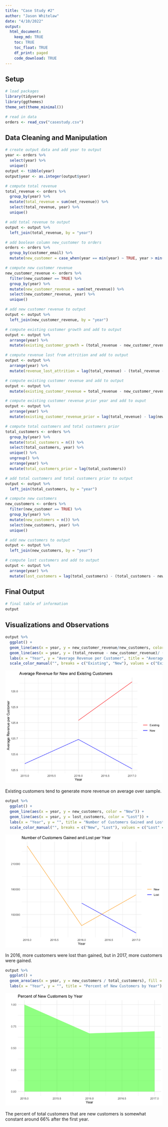 ```yaml
---
title: "Case Study #2"
author: "Jason Whitelaw"
date: "4/10/2022"
output: 
  html_document:
    keep_md: TRUE
    toc: TRUE
    toc_float: TRUE
    df_print: paged
    code_download: TRUE
---
```


## Setup




```r
# load packages
library(tidyverse)
library(ggthemes)
theme_set(theme_minimal())
```


```r
# read in data
orders <- read_csv("casestudy.csv")
```

## Data Cleaning and Manipulation


```r
# create output data and add year to output
year <- orders %>%
  select(year) %>%
  unique()
output <- tibble(year)
output$year <- as.integer(output$year)
```


```r
# compute total revenue
total_revenue <- orders %>%
  group_by(year) %>%
  mutate(total_revenue = sum(net_revenue)) %>%
  select(total_revenue, year) %>%
  unique()
```


```r
# add total revenue to output
output <- output %>%
  left_join(total_revenue, by = "year")
```


```r
# add boolean column new_customer to orders
orders <- orders %>%
  group_by(customer_email) %>%
  mutate(new_customer = case_when(year == min(year) ~ TRUE, year > min(year) ~ FALSE))
```


```r
# compute new customer revenue
new_customer_revenue <- orders %>%
  filter(new_customer == TRUE) %>%
  group_by(year) %>%
  mutate(new_customer_revenue = sum(net_revenue)) %>%
  select(new_customer_revenue, year) %>%
  unique()
```


```r
# add new customer revenue to output
output <- output %>%
  left_join(new_customer_revenue, by = "year")
```


```r
# compute existing customer growth and add to output
output <- output %>%
  arrange(year) %>%
  mutate(existing_customer_growth = (total_revenue - new_customer_revenue) - (lag(total_revenue) - lag(new_customer_revenue)))
```


```r
# compute revenue lost from attrition and add to output
output <- output %>%
  arrange(year) %>%
  mutate(revenue_lost_attrition = lag(total_revenue) - (total_revenue - new_customer_revenue))
```


```r
# compute existing customer revenue and add to output
output <- output %>%
  mutate(existing_customer_revenue = total_revenue - new_customer_revenue)
```


```r
# compute existing customer revenue prior year and add to ouput
output <- output %>%
  arrange(year) %>%
  mutate(existing_customer_revenue_prior = lag(total_revenue) - lag(new_customer_revenue))
```


```r
# compute total customers and total customers prior
total_customers <- orders %>%
  group_by(year) %>%
  mutate(total_customers = n()) %>%
  select(total_customers, year) %>%
  unique() %>%
  ungroup() %>%
  arrange(year) %>%
  mutate(total_customers_prior = lag(total_customers))
```


```r
# add total customers and total customers prior to output
output <- output %>%
  left_join(total_customers, by = "year")
```


```r
# compute new customers
new_customers <- orders %>%
  filter(new_customer == TRUE) %>%
  group_by(year) %>%
  mutate(new_customers = n()) %>%
  select(new_customers, year) %>%
  unique()
```


```r
# add new customers to output
output <- output %>%
  left_join(new_customers, by = "year")
```


```r
# compute lost customers and add to output
output <- output %>%
  arrange(year) %>%
  mutate(lost_customers = lag(total_customers) - (total_customers - new_customers))
```

## Final Output


```r
# final table of information
output
```

<div data-pagedtable="false">
  <script data-pagedtable-source type="application/json">
{"columns":[{"label":["year"],"name":[1],"type":["dbl"],"align":["right"]},{"label":["total_revenue"],"name":[2],"type":["dbl"],"align":["right"]},{"label":["new_customer_revenue"],"name":[3],"type":["dbl"],"align":["right"]},{"label":["existing_customer_growth"],"name":[4],"type":["dbl"],"align":["right"]},{"label":["revenue_lost_attrition"],"name":[5],"type":["dbl"],"align":["right"]},{"label":["existing_customer_revenue"],"name":[6],"type":["dbl"],"align":["right"]},{"label":["existing_customer_revenue_prior"],"name":[7],"type":["dbl"],"align":["right"]},{"label":["total_customers"],"name":[8],"type":["int"],"align":["right"]},{"label":["total_customers_prior"],"name":[9],"type":["int"],"align":["right"]},{"label":["new_customers"],"name":[10],"type":["int"],"align":["right"]},{"label":["lost_customers"],"name":[11],"type":["int"],"align":["right"]}],"data":[{"1":"2015","2":"29036749","3":"29036749","4":"NA","5":"NA","6":"0","7":"NA","8":"231294","9":"NA","10":"231294","11":"NA"},{"1":"2016","2":"25730944","3":"17206367","4":"8524577","5":"20512172","6":"8524577","7":"0","8":"204646","9":"231294","10":"136891","11":"163539"},{"1":"2017","2":"31417495","3":"21769213","4":"1123705","5":"16082662","6":"9648282","7":"8524577","8":"249987","9":"204646","10":"173449","11":"128108"}],"options":{"columns":{"min":{},"max":[10]},"rows":{"min":[10],"max":[10]},"pages":{}}}
  </script>
</div>

## Visualizations and Observations


```r
output %>%
  ggplot() +
  geom_line(aes(x = year, y = new_customer_revenue/new_customers, color = "New")) +
  geom_line(aes(x = year, y = (total_revenue - new_customer_revenue)/ (total_customers - new_customers), , color = "Existing")) +
  labs(x = "Year", y = "Average Revenue per Customer", title = "Average Revenue for New and Existing Customers") +
  scale_color_manual("", breaks = c("Existing", "New"), values = c("Existing" = "red", "New" = "blue"))
```

![](case_study_2_files/figure-html/unnamed-chunk-19-1.png)<!-- -->

Existing customers tend to generate more revenue on average over sample.


```r
output %>%
  ggplot() +
  geom_line(aes(x = year, y = new_customers, color = "New")) +
  geom_line(aes(x = year, y = lost_customers, color = "Lost")) +
  labs(x = "Year", y = "", title = "Number of Customers Gained and Lost per Year") +
  scale_color_manual("", breaks = c("New", "Lost"), values = c("Lost" = "blue", "New" = "orange"))
```

![](case_study_2_files/figure-html/unnamed-chunk-20-1.png)<!-- -->

In 2016, more customers were lost than gained, but in 2017, more customers were gained.


```r
output %>%
  ggplot() +
  geom_area(aes(x = year, y = new_customers / total_customers), fill = "green", alpha = .5) +
  labs(x = "Year", y = "", title = "Percent of New Customers by Year")
```

![](case_study_2_files/figure-html/unnamed-chunk-21-1.png)<!-- -->

The percent of total customers that are new customers is somewhat constant around 66% after the first year.
